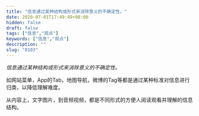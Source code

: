 ```yaml
---
title: "信息通过某种结构或形式来消除意义的不确定性。"
date: 2020-07-01T17:49:49+08:00
hidden: false
draft: false
tags: ["信息","观点"]
keywords: ["信息","观点"]
description: ""
slug: "0103"
---
```

*信息通过某种结构或形式来消除意义的不确定性。*

如网站菜单，App的Tab，地图导航，微博的Tag等都是通过某种标准对信息进行归类，以降低理解难度。

从内容上，文字图片，到音频视频，都是不同形式的方便人阅读观看并理解的信息结构。